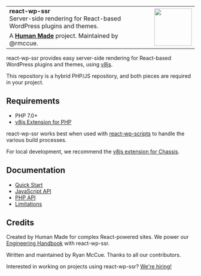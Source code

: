 <table width="100%">
	<tr>
		<td align="left">
			<strong>react-wp-ssr</strong><br />
			Server-side rendering for React-based WordPress plugins and themes.
		</td>
		<td align="center" rowspan="2">
			<img src="https://hmn.md/content/themes/hmnmd/assets/images/hm-logo.svg" width="100" />
		</td>
	</tr>
	<tr>
		<td>
			A <strong><a href="https://hmn.md/">Human Made</a></strong> project. Maintained by @rmccue.
		</td>
	</tr>
</table>

react-wp-ssr provides easy server-side rendering for React-based WordPress plugins and themes, using [v8js](https://github.com/phpv8/v8js).

This repository is a hybrid PHP/JS repository, and both pieces are required in your project.


## Requirements

* PHP 7.0+
* [v8js Extension for PHP](https://github.com/phpv8/v8js)

react-wp-ssr works best when used with [react-wp-scripts](https://github.com/humanmade/react-wp-scripts/) to handle the various build processes.

For local development, we recommend the [v8js extension for Chassis](https://github.com/Chassis/v8js).


## Documentation

* [Quick Start](docs/quick-start.md)
* [JavaScript API](docs/api-js.md)
* [PHP API](docs/api-php.md)
* [Limitations](docs/limitations.md)


## Credits

Created by Human Made for complex React-powered sites. We power our [Engineering Handbook](https://engineering.hmn.md/) with react-wp-ssr.

Written and maintained by Ryan McCue. Thanks to all our contributors.

Interested in working on projects using react-wp-ssr? [We're hiring!](https://humanmade.com/hiring/)
